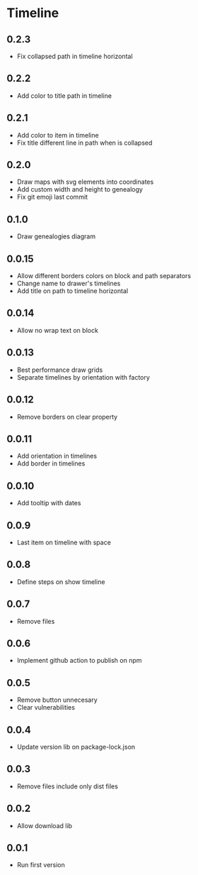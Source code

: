 # Timeline

## 0.2.3

- Fix collapsed path in timeline horizontal

## 0.2.2

- Add color to title path in timeline

## 0.2.1

- Add color to item in timeline
- Fix title different line in path when is collapsed

## 0.2.0

- Draw maps with svg elements into coordinates
- Add custom width and height to genealogy
- Fix git emoji last commit

## 0.1.0

- Draw genealogies diagram

## 0.0.15

- Allow different borders colors on block and path separators
- Change name to drawer's timelines
- Add title on path to timeline horizontal

## 0.0.14

- Allow no wrap text on block

## 0.0.13

- Best performance draw grids
- Separate timelines by orientation with factory

## 0.0.12

- Remove borders on clear property

## 0.0.11

- Add orientation in timelines
- Add border in timelines

## 0.0.10

- Add tooltip with dates

## 0.0.9

- Last item on timeline with space

## 0.0.8

- Define steps on show timeline

## 0.0.7

- Remove files

## 0.0.6

- Implement github action to publish on npm

## 0.0.5

- Remove button unnecesary
- Clear vulnerabilities

## 0.0.4

- Update version lib on package-lock.json

## 0.0.3

- Remove files include only dist files

## 0.0.2

- Allow download lib

## 0.0.1

- Run first version
